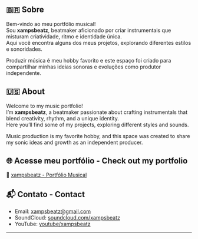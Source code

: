 ## 🇧🇷 Sobre  
Bem-vindo ao meu portfólio musical!  
Sou **xampsbeatz**, beatmaker aficionado por criar instrumentais que misturam criatividade, ritmo e identidade única.  
Aqui você encontra alguns dos meus projetos, explorando diferentes estilos e sonoridades.  

Produzir música é meu hobby favorito e este espaço foi criado para compartilhar minhas ideias sonoras e evoluções como produtor independente.

## 🇺🇸 About  
Welcome to my music portfolio!  
I’m **xampsbeatz**, a beatmaker passionate about crafting instrumentals that blend creativity, rhythm, and a unique identity.  
Here you’ll find some of my projects, exploring different styles and sounds.  

Music production is my favorite hobby, and this space was created to share my sonic ideas and growth as an independent producer.

## 🌐 Acesse meu portfólio - Check out my portfolio 
🔗 [xampsbeatz - Portfólio Musical](https://alexandrexan.github.io/xampsbeatz/)  

## 📬 Contato - Contact
- Email: xampsbeatz@gmail.com  
- SoundCloud: [soundcloud.com/xampsbeatz](https://soundcloud.com/xampsbeatz/sets/xampsbeatz)  
- YouTube: [youtube/xampsbeatz](https://www.youtube.com/@xampsbeatz)

---
